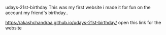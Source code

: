 udays-21st-birthday
This was my first website i made it for fun on the account my friend's birthday..


https://akashchandraa.github.io/udays-21st-birthday/  open this link for the website
